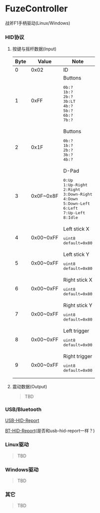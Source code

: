 # FuzeController
战斧F1手柄驱动(Linux/Windows)

### HID协议
1. 按键与摇杆数据(Input)

    Byte|Value|Note
    ----|-----|----
    0   |0x02 |ID
    1   |0xFF |Buttons<pre>0b:?<br>1b:?<br>2b:?<br>3b:LT<br>4b:?<br>5b:?<br>6b:?<br>7b:?</pre>
    2   |0x1F |Buttons<pre>0b:?<br>1b:?<br>2b:?<br>3b:?<br>4b:?</pre>
    3   |0x0F~0x8F |D-Pad<pre>0:Up<br>1:Up-Right<br>2:Right<br>3:Down-Right<br>4:Down<br>5:Down-Left<br>6:Left<br>7:Up-Left<br>8:Idle</pre>
    4   |0x00~0xFF |Left stick X<pre>uint8<br>default=0x80</pre>
    5   |0x00~0xFF |Left stick Y<pre>uint8<br>default=0x80</pre>
    6   |0x00~0xFF |Right stick X<pre>uint8<br>default=0x80</pre>
    7   |0x00~0xFF |Right stick Y<pre>uint8<br>default=0x80</pre>
    8   |0x00~0xFF |Left trigger<pre>uint8<br>default=0x00</pre>
    9   |0x00~0xFF |Right trigger<pre>uint8<br>default=0x00</pre>

2. 震动数据(Output)
    
    > TBD

### USB/Bluetooth
[USB-HID-Report](https://github.com/mumumusuc/FuzeController/blob/master/fuze_controller_hid_dump.txt)

[BT-HID-Report](?)(是否和usb-hid-report一样？)

### Linux驱动
> TBD

### Windows驱动
> TBD

### 其它
> TBD
